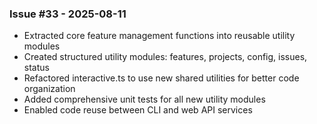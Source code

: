 ### Issue #33 - 2025-08-11
- Extracted core feature management functions into reusable utility modules
- Created structured utility modules: features, projects, config, issues, status
- Refactored interactive.ts to use new shared utilities for better code organization
- Added comprehensive unit tests for all new utility modules
- Enabled code reuse between CLI and web API services

